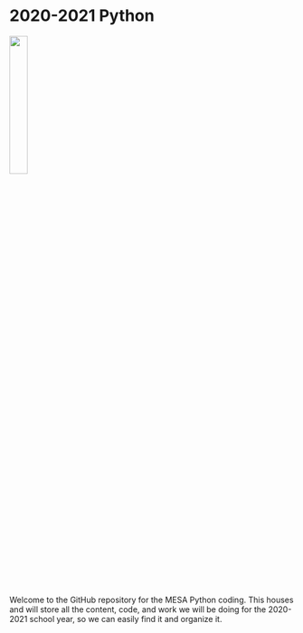 # 2020-2021 Python

<img src="https://logos-download.com/wp-content/uploads/2016/10/Python_logo_wordmark.png" width="25%" class="center">

Welcome to the GitHub repository for the MESA Python coding. This houses and will store all the content, code, and work we will be doing for the 2020-2021 school year, so we can easily find it and organize it. 
